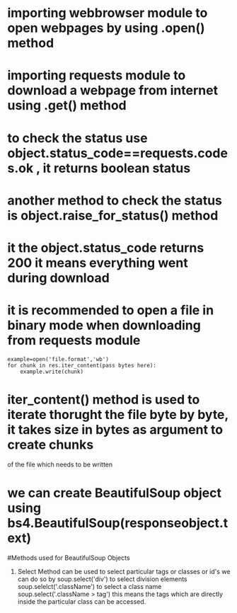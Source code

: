 # importing webbrowser module to open webpages by using .open() method
# importing requests module to download a webpage from internet using .get() method
# to check the status use object.status_code==requests.codes.ok , it returns boolean status
# another method to check the status is object.raise_for_status() method 
# it the object.status_code returns 200 it means everything went during download
# it is recommended to open a file in binary mode when downloading from requests module
	example=open('file.format','wb')
	for chunk in res.iter_content(pass bytes here):
		example.write(chunk)

# iter_content() method is used to iterate thorught the file byte by byte, it takes size in bytes as argument to create chunks 
of the file which needs to be written
# we can create BeautifulSoup object using bs4.BeautifulSoup(responseobject.text)

#Methods used for BeautifulSoup Objects

1.	Select Method can be used to select particular tags or classes or id's
		we can do so by
		soup.select('div') to select division elements
		soup.selelct('.className') to select a class name
		soup.select('.className > tag') this means the tags which are directly inside
				the particular class can be accessed.
		
